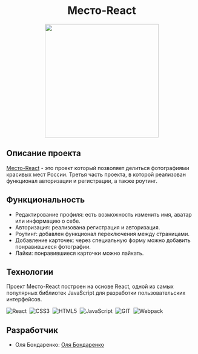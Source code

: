 <h1 align='center'>Место-React</h1>

<p align='center'>
 <img src="https://i.giphy.com/media/NU9hqIw9vN0fm/giphy.webp" width="300" height="auto"/>
<p/>

## Описание проекта

<a href="https://bonnhelga86.github.io/mesto-react/" target="_blank">Место-React</a> - это проект который позволяет делиться фотографиями красивых мест России.
Третья часть проекта, в которой реализован функционал авторизации и регистрации, а также роутинг.

## Функциональность

- Редактирование профиля: есть возможность изменить имя, аватар или информацию о себе.
- Авторизация: реализована регистрация и авторизация.
- Роутинг: добавлен функционал переключения между страницами.
- Добавление карточек: через специальную форму можно добавить понравившиеся фотографии.
- Лайки: понравившиеся карточки можно лайкать.

## Технологии

Проект Место-React построен на основе React, одной из самых популярных библиотек JavaScript для разработки пользовательских интерфейсов.

<div>
  <img src="https://img.shields.io/badge/React-%23fcc630?logo=react&logoColor=%23fff"
  title="React" alt="React"/>&nbsp;
  <img src="https://img.shields.io/badge/CSS3-%23df2367?logo=css3&logoColor=%23fff"
  title="CSS3" alt="CSS3"/>&nbsp;
  <img src="https://img.shields.io/badge/HTML5-%23532ba3?logo=html5&logoColor=%23fff"
  title="HTML5" alt="HTML5"/>&nbsp;
  <img src="https://img.shields.io/badge/JavaScript-%230e8278?logo=javascript&logoColor=%23fff"
  title="JavaScript" alt="JavaScript"/>&nbsp;
  <img src="https://img.shields.io/badge/GIT-%23c9d93b?logo=git&logoColor=%23fff"
  title="GIT" alt="GIT"/>&nbsp;
  <img src="https://img.shields.io/badge/Webpack-%23318835?logo=webpack&logoColor=%23fff"
  title="Webpack" alt="Webpack"/>
</div>

## Разработчик

- Оля Бондаренко: [Оля Бондаренко](https://github.com/bonnhelga86)
